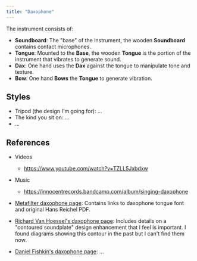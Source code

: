 ```yaml
---
title: "Daxophone"
---
```


The instrument consists of:

* **Soundboard**: The "base" of the instrument, the wooden **Soundboard** contains
  contact microphones.
* **Tongue**: Mounted to the **Base**, the wooden **Tongue** is the portion of the
  instrument that vibrates to generate sound.
* **Dax**: One hand uses the **Dax** against the tongue to manipulate tone and texture.
* **Bow**: One hand **Bows** the **Tongue** to generate vibration.


## Styles

* Tripod (the design I'm going for): ...
* The kind you sit on: ...
* ...


## References

* Videos
    * https://www.youtube.com/watch?v=TZLL5Jxbdxw

* Music
    * https://innocentrecords.bandcamp.com/album/singing-daxophone

* [Metafilter daxophone page](https://www.metafilter.com/196011/The-Everyting-Musical-Instrument):
  Contains links to daxophone tongue font and original Hans Reichel PDF.
* [Richard Van Hoessel's daxophone page](https://richardvanhoesel.com/daxophone/):
  Includes details on a "contoured soundplate" design enhancement that I feel is
  important. I found diagrams showing this contour in the past but I can't find them
  now.
* [Daniel Fishkin's daxophone page](http://dfiction.com/daxophone/): ...
